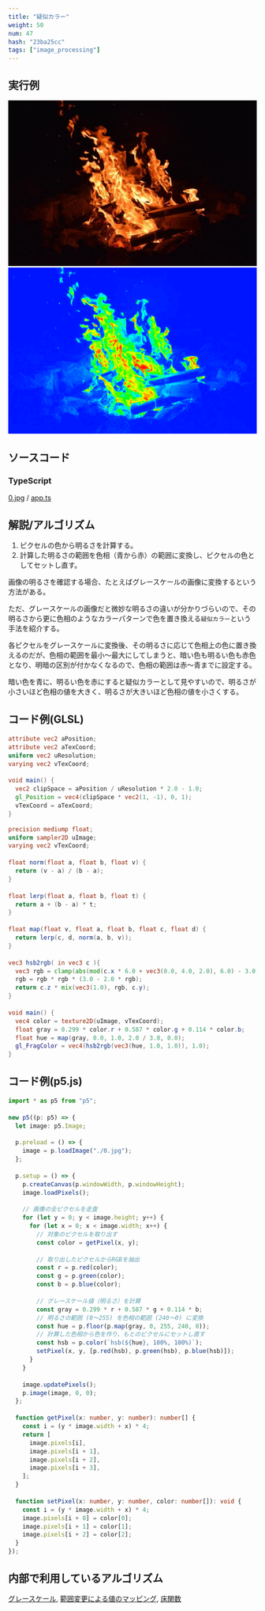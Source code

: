 ```yaml
---
title: "疑似カラー"
weight: 50
num: 47
hash: "23ba25cc"
tags: ["image_processing"]
---
```


## 実行例

![](./static/images/23ba25cc/0.jpg)
![](./static/images/23ba25cc/1.png)

## ソースコード

### TypeScript

[0.jpg](./static/code/23ba25cc/0.jpg) / [app.ts](./static/code/23ba25cc/app.ts)

## 解説/アルゴリズム

1. ピクセルの色から明るさを計算する。
1. 計算した明るさの範囲を色相（青から赤）の範囲に変換し、ピクセルの色としてセットし直す。

画像の明るさを確認する場合、たとえばグレースケールの画像に変換するという方法がある。

ただ、グレースケールの画像だと微妙な明るさの違いが分かりづらいので、その明るさから更に色相のようなカラーパターンで色を置き換える`疑似カラー`という手法を紹介する。

各ピクセルをグレースケールに変換後、その明るさに応じて色相上の色に置き換えるのだが、色相の範囲を最小～最大にしてしまうと、暗い色も明るい色も赤色となり、明暗の区別が付かなくなるので、色相の範囲は赤～青までに設定する。

暗い色を青に、明るい色を赤にすると疑似カラーとして見やすいので、明るさが小さいほど色相の値を大きく、明るさが大きいほど色相の値を小さくする。

## コード例(GLSL)

```glsl
attribute vec2 aPosition;
attribute vec2 aTexCoord;
uniform vec2 uResolution;
varying vec2 vTexCoord;

void main() {
  vec2 clipSpace = aPosition / uResolution * 2.0 - 1.0;
  gl_Position = vec4(clipSpace * vec2(1, -1), 0, 1);
  vTexCoord = aTexCoord;
}
```

```glsl
precision mediump float;
uniform sampler2D uImage;
varying vec2 vTexCoord;

float norm(float a, float b, float v) {
  return (v - a) / (b - a);
}

float lerp(float a, float b, float t) {
  return a + (b - a) * t;
}

float map(float v, float a, float b, float c, float d) {
  return lerp(c, d, norm(a, b, v));
}

vec3 hsb2rgb( in vec3 c ){
  vec3 rgb = clamp(abs(mod(c.x * 6.0 + vec3(0.0, 4.0, 2.0), 6.0) - 3.0) - 1.0, 0.0, 1.0);
  rgb = rgb * rgb * (3.0 - 2.0 * rgb);
  return c.z * mix(vec3(1.0), rgb, c.y);
}

void main() {
  vec4 color = texture2D(uImage, vTexCoord);
  float gray = 0.299 * color.r + 0.587 * color.g + 0.114 * color.b;
  float hue = map(gray, 0.0, 1.0, 2.0 / 3.0, 0.0);
  gl_FragColor = vec4(hsb2rgb(vec3(hue, 1.0, 1.0)), 1.0);
}
```

## コード例(p5.js)

```typescript
import * as p5 from "p5";

new p5((p: p5) => {
  let image: p5.Image;

  p.preload = () => {
    image = p.loadImage("./0.jpg");
  };

  p.setup = () => {
    p.createCanvas(p.windowWidth, p.windowHeight);
    image.loadPixels();

    // 画像の全ピクセルを走査
    for (let y = 0; y < image.height; y++) {
      for (let x = 0; x < image.width; x++) {
        // 対象のピクセルを取り出す
        const color = getPixel(x, y);

        // 取り出したピクセルからRGBを抽出
        const r = p.red(color);
        const g = p.green(color);
        const b = p.blue(color);

        // グレースケール値（明るさ）を計算
        const gray = 0.299 * r + 0.587 * g + 0.114 * b;
        // 明るさの範囲 (0～255) を色相の範囲 (240～0) に変換
        const hue = p.floor(p.map(gray, 0, 255, 240, 0));
        // 計算した色相から色を作り、もとのピクセルにセットし直す
        const hsb = p.color(`hsb(${hue}, 100%, 100%)`);
        setPixel(x, y, [p.red(hsb), p.green(hsb), p.blue(hsb)]);
      }
    }

    image.updatePixels();
    p.image(image, 0, 0);
  };

  function getPixel(x: number, y: number): number[] {
    const i = (y * image.width + x) * 4;
    return [
      image.pixels[i],
      image.pixels[i + 1],
      image.pixels[i + 2],
      image.pixels[i + 3],
    ];
  }

  function setPixel(x: number, y: number, color: number[]): void {
    const i = (y * image.width + x) * 4;
    image.pixels[i + 0] = color[0];
    image.pixels[i + 1] = color[1];
    image.pixels[i + 2] = color[2];
  }
});
```

## 内部で利用しているアルゴリズム

[グレースケール](/359993fd), [範囲変更による値のマッピング](/2e71b23a), [床関数](/0fd2eac9)
